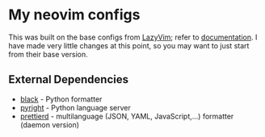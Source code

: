 # My neovim configs

This was built on the base configs from [LazyVim](https://github.com/LazyVim/LazyVim); refer to [documentation](https://lazyvim.github.io/installation).
I have made very little changes at this point, so you may want to just start from their base version.

## External Dependencies

- [black](https://github.com/psf/black) - Python formatter
- [pyright](https://github.com/microsoft/pyright) - Python language server
- [prettierd](https://github.com/fsouza/prettierd) - multilanguage (JSON, YAML, JavaScript,...) formatter (daemon version)

